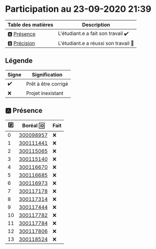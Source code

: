 # Participation au 23-09-2020 21:39

| Table des matières            | Description                                             |
|-------------------------------|---------------------------------------------------------|
| :a: [Présence](#a-présence)   | L'étudiant.e a fait son travail    :heavy_check_mark:   |
| :b: [Précision](#b-précision) | L'étudiant.e a réussi son travail  :tada:               |

## Légende

| Signe              | Signification                 |
|--------------------|-------------------------------|
| :heavy_check_mark: | Prêt à être corrigé           |
| :x:                | Projet inexistant             |

## :a: Présence

|:hash:| Boréal :id:                | Fait               |
|------|----------------------------|--------------------|
| 0    | [300098957](https://b300098957.github.io/github-slideshow) | :x: |
| 1    | [300111441](https://b300098957.github.io/github-slideshow) | :x: |
| 2    | [300115065](https://b300098957.github.io/github-slideshow) | :x: |
| 3    | [300115140](https://b300098957.github.io/github-slideshow) | :x: |
| 4    | [300116670](https://b300098957.github.io/github-slideshow) | :x: |
| 5    | [300116685](https://b300098957.github.io/github-slideshow) | :x: |
| 6    | [300116973](https://b300098957.github.io/github-slideshow) | :x: |
| 7    | [300117178](https://b300098957.github.io/github-slideshow) | :x: |
| 8    | [300117314](https://b300098957.github.io/github-slideshow) | :x: |
| 9    | [300117444](https://b300098957.github.io/github-slideshow) | :x: |
| 10   | [300117782](https://b300098957.github.io/github-slideshow) | :x: |
| 11   | [300117784](https://b300098957.github.io/github-slideshow) | :x: |
| 12   | [300117806](https://b300098957.github.io/github-slideshow) | :x: |
| 13   | [300118524](https://b300098957.github.io/github-slideshow) | :x: |
